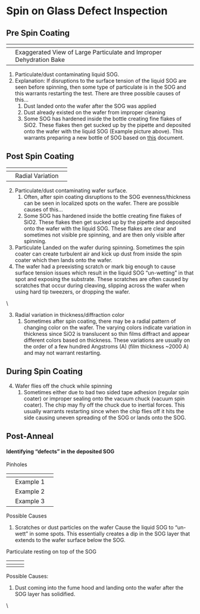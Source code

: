 # Spin on Glass Defect Inspection



## Pre Spin Coating

<table data-view="cards"><thead><tr><th></th><th></th><th></th></tr></thead><tbody><tr><td><img src="https://lh5.googleusercontent.com/TR2sxNMTBAunr7ofE6qGqkIiFCnIXcKp1veyaCGJmw7-i7elsMnqQddjmP-88SS95HEor-Ki7aPmpepeBtuJHln8ExSPeXXVr-xyHZQ1Uq_Q5m7223T2SsCG1TitbdmoEbViCRosDChsDdCC9o2Wng" alt=""></td><td>Exaggerated View of Large Particulate and Improper Dehydration Bake</td><td></td></tr></tbody></table>

1. Particulate/dust contaminating liquid SOG.
2. Explanation: If disruptions to the surface tension of the liquid SOG are seen before spinning, then some type of particulate is in the SOG and this warrants restarting the test. There are three possible causes of this…
   1. Dust landed onto the wafer after the SOG was applied
   2. Dust already existed on the wafer from improper cleaning
   3. Some SOG has hardened inside the bottle creating fine flakes of SiO2. These flakes then get sucked up by the pipette and deposited onto the wafer with the liquid SOG (Example picture above). This warrants preparing a new bottle of SOG based on [this](https://docs.google.com/document/d/1ZDfl5ehhsNCeg0cILxAQ3DSgg35inCzpQYTM5T-Tpig/edit?usp=sharing) document.

## Post Spin Coating

<table data-view="cards"><thead><tr><th></th><th></th><th></th></tr></thead><tbody><tr><td><img src="https://lh4.googleusercontent.com/uxAo9DUlgbcfWEQ8Uy9QZAqwz5dqHldkfQdhemtpfJeDjS01B4vx-KTIzBrCan-iGvdPjNCsZ5E3kf1qM_IF9GPgLB82siJz0y-NBllqR_uUKsPN7hRDT9HB_3bUT5iwk1F1yIBdWstFTEQ4BR5jmg" alt=""></td><td>Radial Variation</td><td></td></tr></tbody></table>

2. Particulate/dust contaminating wafer surface.
   1. Often, after spin coating disruptions to the SOG evenness/thickness can be seen in localized spots on the wafer. There are possible causes of this…
   2. Some SOG has hardened inside the bottle creating fine flakes of SiO2. These flakes then get sucked up by the pipette and deposited onto the wafer with the liquid SOG. These flakes are clear and sometimes not visible pre spinning, and are then only visible after spinning.
3. Particulate Landed on the wafer during spinning. Sometimes the spin coater can create turbulent air and kick up dust from inside the spin coater which then lands onto the wafer.
4. The wafer had a preexisting scratch or mark big enough to cause surface tension issues which result in the liquid SOG “un-wetting” in that spot and exposing the substrate. These scratches are often caused by scratches that occur during cleaving, slipping across the wafer when using hard tip tweezers, or dropping the wafer.

\


3. Radial variation in thickness/diffraction color
   1. Sometimes after spin coating, there may be a radial pattern of changing color on the wafer. The varying colors indicate variation in thickness since SiO2 is translucent so thin films diffract and appear different colors based on thickness. These variations are usually on the order of a few hundred Angstroms (A) (film thickness \~2000 A) and may not warrant restarting.&#x20;

## During Spin Coating

4. Wafer flies off the chuck while spinning
   1. Sometimes either due to bad two sided tape adhesion (regular spin coater) or improper sealing onto the vacuum chuck (vacuum spin coater). The chip may fly off the chuck due to inertial forces. This usually warrants restarting since when the chip flies off it hits the side causing uneven spreading of the SOG or lands onto the SOG.&#x20;



## Post-Anneal

#### Identifying “defects” in the deposited SOG

Pinholes

<table data-view="cards"><thead><tr><th></th><th></th><th></th></tr></thead><tbody><tr><td><img src="https://lh6.googleusercontent.com/t64BtvOv0qUnNEVUt-4bXYMKKXvxNvEsmLcLt2zvKwDnof_HNnZs6k0Dn7aOpYnrlocCLDaOzj5-FpunfkH8o5RMg7twerhJUMfln96Icky5nWyLXgNyGj3LlKL3n-tz0v137lXjgGwkJ3RAzy73qss" alt=""></td><td>Example 1</td><td></td></tr><tr><td><img src="https://lh4.googleusercontent.com/wI16f3H-iW17biwcoVlYVZmtJ3ql3CMJEmWQuBR0cbH4xU8o2KDs715MhRnZ8SwKzRu6roCokG_S63ha3gGoCGPfOiSGg1geCBE9gd1UFDS9VvrzYgHlFMqi3CVE_AQmoD__HrF-aSl66oYsescy1gg" alt=""></td><td>Example 2</td><td></td></tr><tr><td><img src="https://lh5.googleusercontent.com/vJzflDyPI3Cu3Ua8LXPoKVosY-lYOPtKFOHoZEW-Zh5V6sh9L9v9H61r4FHc1iywaP3ZimMKqOhAK8UjSGsFUcvu0MQBhdT2wxz6tCjKG_a4_VeiZagxCpEhEbL9cqpQvkQcKj5Nd9aXbVdsW14EYFE" alt=""></td><td>Example 3</td><td></td></tr></tbody></table>

Possible Causes

1. Scratches or dust particles on the wafer Cause the liquid SOG to “un-wett” in some spots. This essentially creates a dip in the SOG layer that extends to the wafer surface below the SOG.



Particulate resting on top of the SOG

<table data-view="cards"><thead><tr><th></th><th></th><th></th></tr></thead><tbody><tr><td><img src="https://lh5.googleusercontent.com/8R8o7e0P50HDzV6QcYPGWtSE8UMCGvHvaVDBVALDvVa5QT--Ya2C4a96HBFricaYDOLWtS7KsUb03S5QVzg9bFzY_HG1Bex0HJfQuuNjGedqQiPXS-NWk0U3sDNfHBI1XPIcbVBYIMc8lvdA1fr5Vq8" alt=""></td><td></td><td></td></tr></tbody></table>

Possible Causes:

1. Dust coming into the fume hood and landing onto the wafer after the SOG layer has solidified.&#x20;

\
